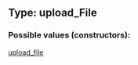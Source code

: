 ## Type: upload\_File  

### Possible values (constructors):

[upload\_file](../constructors/upload_file.md)  

